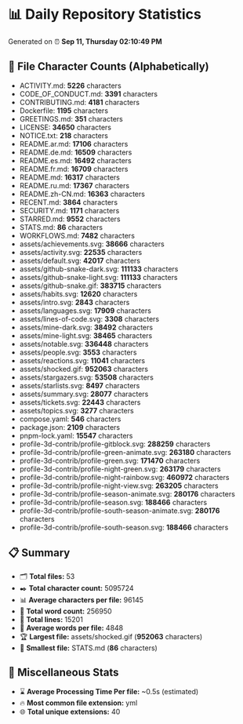 # 📊 Daily Repository Statistics
Generated on ⏰ **Sep 11, Thursday 02:10:49 PM**

## 📂 File Character Counts (Alphabetically)
- ACTIVITY.md: **5226** characters
- CODE_OF_CONDUCT.md: **3391** characters
- CONTRIBUTING.md: **4181** characters
- Dockerfile: **1195** characters
- GREETINGS.md: **351** characters
- LICENSE: **34650** characters
- NOTICE.txt: **218** characters
- README.ar.md: **17106** characters
- README.de.md: **16509** characters
- README.es.md: **16492** characters
- README.fr.md: **16709** characters
- README.md: **16317** characters
- README.ru.md: **17367** characters
- README.zh-CN.md: **16363** characters
- RECENT.md: **3864** characters
- SECURITY.md: **1171** characters
- STARRED.md: **9552** characters
- STATS.md: **86** characters
- WORKFLOWS.md: **7482** characters
- assets/achievements.svg: **38666** characters
- assets/activity.svg: **22535** characters
- assets/default.svg: **42017** characters
- assets/github-snake-dark.svg: **111133** characters
- assets/github-snake-light.svg: **111133** characters
- assets/github-snake.gif: **383715** characters
- assets/habits.svg: **12620** characters
- assets/intro.svg: **2843** characters
- assets/languages.svg: **17909** characters
- assets/lines-of-code.svg: **3308** characters
- assets/mine-dark.svg: **38492** characters
- assets/mine-light.svg: **38465** characters
- assets/notable.svg: **336448** characters
- assets/people.svg: **3553** characters
- assets/reactions.svg: **11041** characters
- assets/shocked.gif: **952063** characters
- assets/stargazers.svg: **53508** characters
- assets/starlists.svg: **8497** characters
- assets/summary.svg: **28077** characters
- assets/tickets.svg: **22443** characters
- assets/topics.svg: **3277** characters
- compose.yaml: **546** characters
- package.json: **2109** characters
- pnpm-lock.yaml: **15547** characters
- profile-3d-contrib/profile-gitblock.svg: **288259** characters
- profile-3d-contrib/profile-green-animate.svg: **263180** characters
- profile-3d-contrib/profile-green.svg: **171470** characters
- profile-3d-contrib/profile-night-green.svg: **263179** characters
- profile-3d-contrib/profile-night-rainbow.svg: **460972** characters
- profile-3d-contrib/profile-night-view.svg: **263205** characters
- profile-3d-contrib/profile-season-animate.svg: **280176** characters
- profile-3d-contrib/profile-season.svg: **188466** characters
- profile-3d-contrib/profile-south-season-animate.svg: **280176** characters
- profile-3d-contrib/profile-south-season.svg: **188466** characters

## 📋 Summary
- 🗂️ **Total files:** 53
- ✒️ **Total character count:** 5095724
- 📊 **Average characters per file:** 96145
- 📝 **Total word count:** 256950
- 🧾 **Total lines:** 15201
- 📐 **Average words per file:** 4848
- 🏆 **Largest file:** assets/shocked.gif (**952063** characters)
- 🥉 **Smallest file:** STATS.md (**86** characters)

## 🌟 Miscellaneous Stats
- ⌛ **Average Processing Time Per file:** ~0.5s (estimated)
- 🔥 **Most common file extension:** yml
- 🌐 **Total unique extensions:** 40
